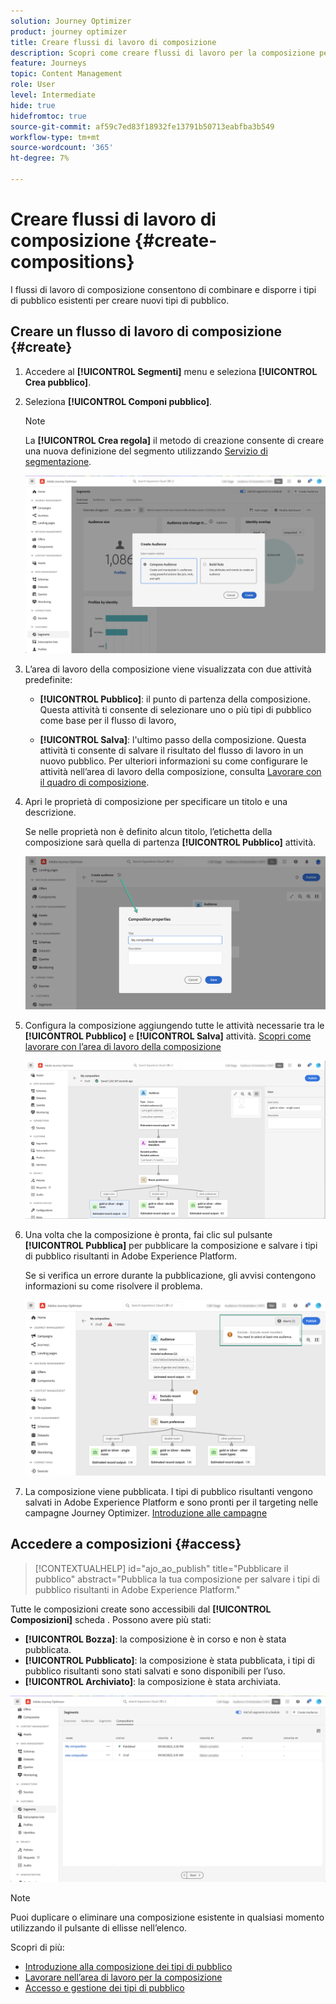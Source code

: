 ```yaml
---
solution: Journey Optimizer
product: journey optimizer
title: Creare flussi di lavoro di composizione
description: Scopri come creare flussi di lavoro per la composizione per combinare e disporre tipi di pubblico esistenti.
feature: Journeys
topic: Content Management
role: User
level: Intermediate
hide: true
hidefromtoc: true
source-git-commit: af59c7ed83f18932fe13791b50713eabfba3b549
workflow-type: tm+mt
source-wordcount: '365'
ht-degree: 7%

---
```


# Creare flussi di lavoro di composizione {#create-compositions}

I flussi di lavoro di composizione consentono di combinare e disporre i tipi di pubblico esistenti per creare nuovi tipi di pubblico.

## Creare un flusso di lavoro di composizione {#create}

1. Accedere al **[!UICONTROL Segmenti]** menu e seleziona **[!UICONTROL Crea pubblico]**.

1. Seleziona **[!UICONTROL Componi pubblico]**.

   >[!NOTE]
   >
   >La **[!UICONTROL Crea regola]** il metodo di creazione consente di creare una nuova definizione del segmento utilizzando [Servizio di segmentazione](https://experienceleague.adobe.com/docs/experience-platform/segmentation/ui/overview.html).

   ![](assets/audiences-create.png)

1. L’area di lavoro della composizione viene visualizzata con due attività predefinite:

   * **[!UICONTROL Pubblico]**: il punto di partenza della composizione. Questa attività ti consente di selezionare uno o più tipi di pubblico come base per il flusso di lavoro,

   * **[!UICONTROL Salva]**: l&#39;ultimo passo della composizione. Questa attività ti consente di salvare il risultato del flusso di lavoro in un nuovo pubblico.
   Per ulteriori informazioni su come configurare le attività nell’area di lavoro della composizione, consulta [Lavorare con il quadro di composizione](composition-canvas.md).

1. Apri le proprietà di composizione per specificare un titolo e una descrizione.

   Se nelle proprietà non è definito alcun titolo, l’etichetta della composizione sarà quella di partenza **[!UICONTROL Pubblico]** attività.

   ![](assets/audiences-properties.png)

1. Configura la composizione aggiungendo tutte le attività necessarie tra le **[!UICONTROL Pubblico]** e **[!UICONTROL Salva]** attività. [Scopri come lavorare con l’area di lavoro della composizione](composition-canvas.md)

   ![](assets/audiences-publish.png)

1. Una volta che la composizione è pronta, fai clic sul pulsante **[!UICONTROL Pubblica]** per pubblicare la composizione e salvare i tipi di pubblico risultanti in Adobe Experience Platform.

   Se si verifica un errore durante la pubblicazione, gli avvisi contengono informazioni su come risolvere il problema.

   ![](assets/audiences-alerts.png)

1. La composizione viene pubblicata. I tipi di pubblico risultanti vengono salvati in Adobe Experience Platform e sono pronti per il targeting nelle campagne Journey Optimizer. [Introduzione alle campagne](../campaigns/get-started-with-campaigns.md)

## Accedere a composizioni {#access}

>[!CONTEXTUALHELP]
>id="ajo_ao_publish"
>title="Pubblicare il pubblico"
>abstract="Pubblica la tua composizione per salvare i tipi di pubblico risultanti in Adobe Experience Platform."

Tutte le composizioni create sono accessibili dal **[!UICONTROL Composizioni]** scheda . Possono avere più stati:

* **[!UICONTROL Bozza]**: la composizione è in corso e non è stata pubblicata.
* **[!UICONTROL Pubblicato]**: la composizione è stata pubblicata, i tipi di pubblico risultanti sono stati salvati e sono disponibili per l’uso.
* **[!UICONTROL Archiviato]**: la composizione è stata archiviata.

![](assets/audiences-compositions.png)

>[!NOTE]
>
>Puoi duplicare o eliminare una composizione esistente in qualsiasi momento utilizzando il pulsante di ellisse nell’elenco.

Scopri di più:

* [Introduzione alla composizione dei tipi di pubblico](get-started-audience-orchestration.md)
* [Lavorare nell’area di lavoro per la composizione](composition-canvas.md)
* [Accesso e gestione dei tipi di pubblico](access-audiences.md)
